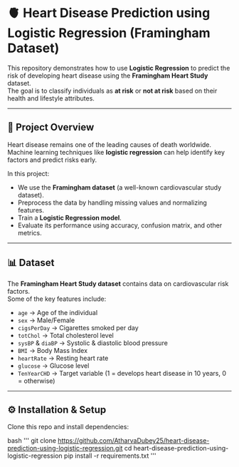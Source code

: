# 🫀 Heart Disease Prediction using Logistic Regression (Framingham Dataset)

This repository demonstrates how to use **Logistic Regression** to predict the risk of developing heart disease using the **Framingham Heart Study** dataset.  
The goal is to classify individuals as **at risk** or **not at risk** based on their health and lifestyle attributes.

---

## 📌 Project Overview
Heart disease remains one of the leading causes of death worldwide.  
Machine learning techniques like **logistic regression** can help identify key factors and predict risks early.  

In this project:
- We use the **Framingham dataset** (a well-known cardiovascular study dataset).
- Preprocess the data by handling missing values and normalizing features.
- Train a **Logistic Regression model**.
- Evaluate its performance using accuracy, confusion matrix, and other metrics.

---

## 📊 Dataset
The **Framingham Heart Study dataset** contains data on cardiovascular risk factors.  
Some of the key features include:
- `age` → Age of the individual  
- `sex` → Male/Female  
- `cigsPerDay` → Cigarettes smoked per day  
- `totChol` → Total cholesterol level  
- `sysBP` & `diaBP` → Systolic & diastolic blood pressure  
- `BMI` → Body Mass Index  
- `heartRate` → Resting heart rate  
- `glucose` → Glucose level  
- `TenYearCHD` → Target variable (1 = develops heart disease in 10 years, 0 = otherwise)

---

## ⚙️ Installation & Setup
Clone this repo and install dependencies:

bash
'''
git clone https://github.com/AtharvaDubey25/heart-disease-prediction-using-logistic-regression.git
cd heart-disease-prediction-using-logistic-regression
pip install -r requirements.txt
'''
